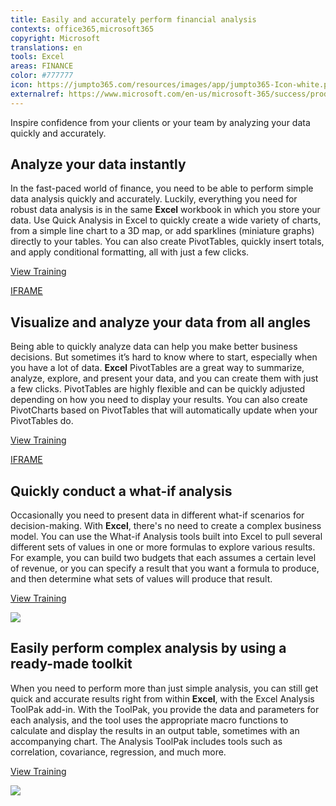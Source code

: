 ```yaml
---
title: Easily and accurately perform financial analysis
contexts: office365,microsoft365
copyright: Microsoft
translations: en
tools: Excel
areas: FINANCE
color: #777777
icon: https://jumpto365.com/resources/images/app/jumpto365-Icon-white.png
externalref: https://www.microsoft.com/en-us/microsoft-365/success/productivitylibrary/easily-and-accurately-perform-financial-analysis
---
```

Inspire confidence from your clients or your team by analyzing your data quickly and accurately.


## Analyze your data instantly

In the fast-paced world of finance, you need to be able to perform simple data analysis quickly and accurately. Luckily, everything you need for robust data analysis is in the same **Excel** workbook in which you store your data. Use Quick Analysis in Excel to quickly create a wide variety of charts, from a simple line chart to a 3D map, or add sparklines (miniature graphs) directly to your tables. You can also create PivotTables, quickly insert totals, and apply conditional formatting, all with just a few clicks.

[View Training](https://support.office.com/article/Analyze-your-data-instantly-9e382e73-7f5e-495a-a8dc-be8225b1bb78)

[IFRAME](https://www.microsoft.com/en-us/videoplayer/embed/RE1UCmH)

## Visualize and analyze your data from all angles

Being able to quickly analyze data can help you make better business decisions. But sometimes it’s hard to know where to start, especially when you have a lot of data. **Excel** PivotTables are a great way to summarize, analyze, explore, and present your data, and you can create them with just a few clicks. PivotTables are highly flexible and can be quickly adjusted depending on how you need to display your results. You can also create PivotCharts based on PivotTables that will automatically update when your PivotTables do.

[View Training](https://support.office.com/article/Video-Create-PivotTables-74ce8afc-2446-4816-80ee-20ca7fb71793)

[IFRAME](https://www.microsoft.com/en-us/videoplayer/embed/RE1URXt)

## Quickly conduct a what-if analysis

Occasionally you need to present data in different what-if scenarios for decision-making. With **Excel**, there's no need to create a complex business model. You can use the What-if Analysis tools built into Excel to pull several different sets of values in one or more formulas to explore various results. For example, you can build two budgets that each assumes a certain level of revenue, or you can specify a result that you want a formula to produce, and then determine what sets of values will produce that result.

[View Training](https://support.office.com/article/Introduction-to-what-if-analysis-22BFFA5F-E891-4ACC-BF7A-E4645C446FB4)

![](http://img-prod-cms-rt-microsoft-com.akamaized.net/cms/api/am/imageFileData/RE1YoYq?ver=6f61)

## Easily perform complex analysis by using a ready-made toolkit

When you need to perform more than just simple analysis, you can still get quick and accurate results right from within **Excel**, with the Excel Analysis ToolPak add-in. With the ToolPak, you provide the data and parameters for each analysis, and the tool uses the appropriate macro functions to calculate and display the results in an output table, sometimes with an accompanying chart. The Analysis ToolPak includes tools such as correlation, covariance, regression, and much more.

[View Training](https://support.office.com/article/Use-the-Analysis-ToolPak-to-perform-complex-data-analysis-6c67ccf0-f4a9-487c-8dec-bdb5a2cefab6)

![](http://img-prod-cms-rt-microsoft-com.akamaized.net/cms/api/am/imageFileData/RE1MP9Q?ver=4ad1)

